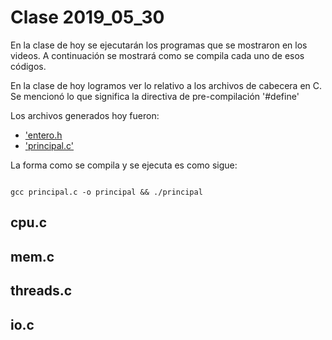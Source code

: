 # Clase 2019_05_30

En la clase de hoy se ejecutarán los programas que se mostraron en los videos. A continuación se mostrará como se compila cada uno de esos códigos.

En la clase de hoy logramos ver lo relativo a los archivos de cabecera en C. 
Se mencionó lo que significa la directiva de pre-compilación '#define' 

Los archivos generados hoy fueron:

* ['entero.h](entero.h)
* ['principal.c'](principal.c)

La forma como se compila y se ejecuta es como sigue:

```

gcc principal.c -o principal && ./principal

```


## cpu.c

## mem.c

## threads.c

## io.c

